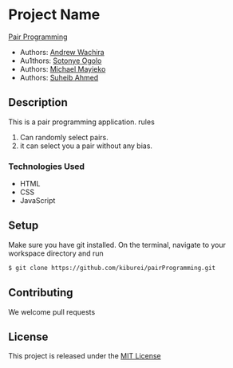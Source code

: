 # Project Name

[Pair Programming](https://kiburei.github.io/pairProgramming/)


* Authors: [Andrew Wachira](https://kiburei.github.io)
* Au1thors: [Sotonye Ogolo](https://sotyy.github.io)
* Authors: [Michael Mayieko](https://mayieko.github.io)
* Authors: [Suheib Ahmed](https://munail.github.io)


## Description
This is a pair programming application.
rules
1. Can randomly select pairs.
2. it can select you a pair without any bias.

### Technologies Used
* HTML
* CSS
* JavaScript

## Setup
Make sure you have git installed. On the terminal, navigate to your workspace directory and run
```bash
$ git clone https://github.com/kiburei/pairProgramming.git
```
## Contributing
We welcome pull requests

## License
This project is released under the [MIT License](./LICENSE.md)
